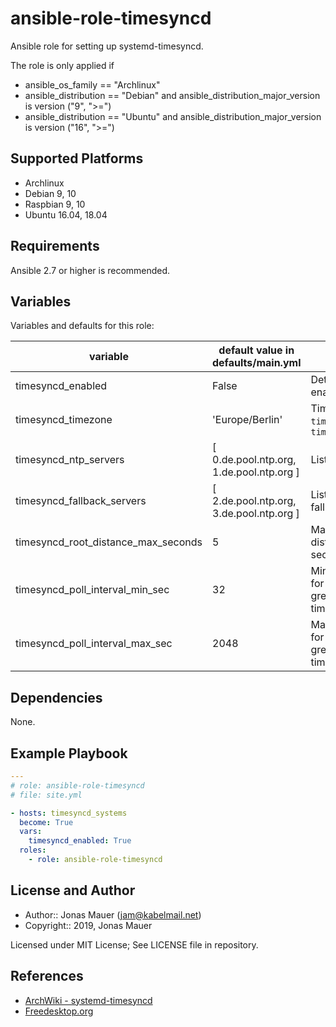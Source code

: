 # ansible-role-timesyncd

Ansible role for setting up systemd-timesyncd.

The role is only applied if

* ansible_os_family == "Archlinux"
* ansible_distribution == "Debian" and ansible_distribution_major_version is version ("9", ">=")
* ansible_distribution == "Ubuntu" and ansible_distribution_major_version is version ("16", ">=")

## Supported Platforms

* Archlinux
* Debian 9, 10
* Raspbian 9, 10
* Ubuntu 16.04, 18.04

## Requirements

Ansible 2.7 or higher is recommended.

## Variables

Variables and defaults for this role:

| variable | default value in defaults/main.yml | description |
| -------- | ---------------------------------- | ----------- |
| timesyncd_enabled | False | Determine whether role is enabled (True) or not (False) |
| timesyncd_timezone | 'Europe/Berlin' | Timezone for `timedatectl set-timezone`, see `timedatectl list-timezones` |
| timesyncd_ntp_servers | [ 0.de.pool.ntp.org, 1.de.pool.ntp.org ] | List of ntp servers |
| timesyncd_fallback_servers | [ 2.de.pool.ntp.org, 3.de.pool.ntp.org ] | List of ntp servers used as fallback |
| timesyncd_root_distance_max_seconds | 5 | Maximum acceptable root distance as time value (in seconds), default = 5 |
| timesyncd_poll_interval_min_sec | 32 | Minimum poll interval in seconds for ntp messages, must be greater than 16 and smaller than timesyncd_poll_interval_max_sec |
| timesyncd_poll_interval_max_sec | 2048 | Maximum poll interval in seconfs for ntp messages, must be greater than timesyncd_poll_interval_min_sec |

## Dependencies

None.

## Example Playbook

```yaml
---
# role: ansible-role-timesyncd
# file: site.yml

- hosts: timesyncd_systems
  become: True
  vars:
    timesyncd_enabled: True
  roles:
    - role: ansible-role-timesyncd
```

## License and Author

* Author:: Jonas Mauer (<jam@kabelmail.net>)
* Copyright:: 2019, Jonas Mauer

Licensed under MIT License;
See LICENSE file in repository.

## References

* [ArchWiki - systemd-timesyncd](https://wiki.archlinux.org/index.php/systemd-timesyncd)
* [Freedesktop.org](https://www.freedesktop.org/software/systemd/man/timesyncd.conf.html)
